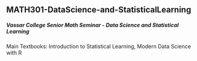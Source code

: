 ## MATH301-DataScience-and-StatisticalLearning

##### Vassar College Senior Math Seminar - Data Science and Statistical Learning

Main Textbooks: Introduction to Statistical Learning, Modern Data Science with R


